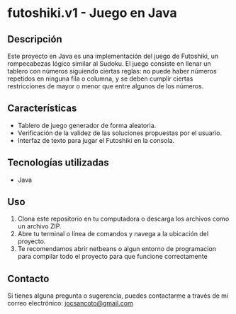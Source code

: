 # futoshiki.v1 - Juego en Java


## Descripción
Este proyecto en Java es una implementación del juego de Futoshiki, un rompecabezas lógico similar al Sudoku. El juego consiste en llenar un tablero con números siguiendo ciertas reglas: 
no puede haber números repetidos en ninguna fila o columna, y se deben cumplir ciertas restricciones de mayor o menor que entre algunos de los números.

## Características
- Tablero de juego generador de forma aleatoria.
- Verificación de la validez de las soluciones propuestas por el usuario.
- Interfaz de texto para jugar el Futoshiki en la consola.

## Tecnologías utilizadas
- Java

## Uso
1. Clona este repositorio en tu computadora o descarga los archivos como un archivo ZIP.
2. Abre tu terminal o línea de comandos y navega a la ubicación del proyecto.
3. Te recomendamos abrir netbeans o algun entorno de programacion para compilar todo el proyecto para que funcione correctamente

## Contacto
Si tienes alguna pregunta o sugerencia, puedes contactarme a través de mi correo electrónico: jocsancoto@gmail.com
